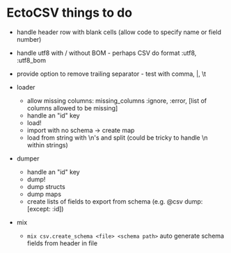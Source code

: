 # EctoCSV things to do
* handle header row with blank cells (allow code to specify name or field number)
* handle utf8 with / without BOM - perhaps CSV do format :utf8, :utf8_bom
* provide option to remove trailing separator - test with comma, |, \t 

* loader
    * allow missing columns: missing_columns :ignore, :error, [list of columns allowed to be missing]
    * handle an "id" key
    * load!
    * import with no schema -> create map
    * load from string with \n's and split (could be tricky to handle \n within strings)

* dumper
    * handle an "id" key
    * dump!
    * dump structs
    * dump maps
    * create lists of fields to export from schema (e.g.  @csv dump: [except: :id])

* mix
    * `mix csv.create_schema <file> <schema path>` auto generate schema fields from header in file
